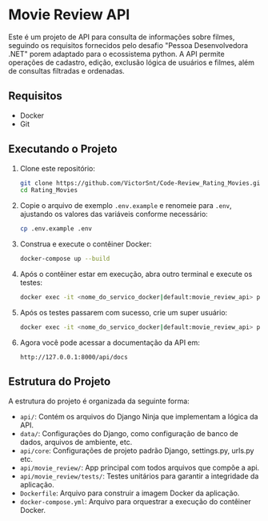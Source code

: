# Movie Review API

Este é um projeto de API para consulta de informações sobre filmes, seguindo os requisitos fornecidos pelo desafio "Pessoa Desenvolvedora .NET" porem adaptado para o ecossistema python. A API permite operações de cadastro, edição, exclusão lógica de usuários e filmes, além de consultas filtradas e ordenadas.

## Requisitos

- Docker
- Git

## Executando o Projeto

1. Clone este repositório:

    ```bash
    git clone https://github.com/VictorSnt/Code-Review_Rating_Movies.git Rating_Movies
    cd Rating_Movies
    ```

2. Copie o arquivo de exemplo `.env.example` e renomeie para `.env`, ajustando os valores das variáveis conforme necessário:

    ```bash
    cp .env.example .env
    ```

3. Construa e execute o contêiner Docker:

    ```bash
    docker-compose up --build
    ```

4. Após o contêiner estar em execução, abra outro terminal e execute os testes:

    ```bash
    docker exec -it <nome_do_servico_docker|default:movie_review_api> python manage.py test
    ```

5. Após os testes passarem com sucesso, crie um super usuário:

    ```bash
    docker exec -it <nome_do_servico_docker|default:movie_review_api> python manage.py createsuperuser
    ```

6. Agora você pode acessar a documentação da API em:

    ```
    http://127.0.0.1:8000/api/docs
    ```

## Estrutura do Projeto

A estrutura do projeto é organizada da seguinte forma:

- `api/`: Contém os arquivos do Django Ninja que implementam a lógica da API.
- `data/`: Configurações do Django, como configuração de banco de dados, arquivos de ambiente, etc.
- `api/core`: Configurações de projeto padrão Django, settings.py, urls.py etc.
- `api/movie_review/`: App principal com todos arquivos que compõe a api.
- `api/movie_review/tests/`: Testes unitários para garantir a integridade da aplicação.
- `Dockerfile`: Arquivo para construir a imagem Docker da aplicação.
- `docker-compose.yml`: Arquivo para orquestrar a execução do contêiner Docker.



